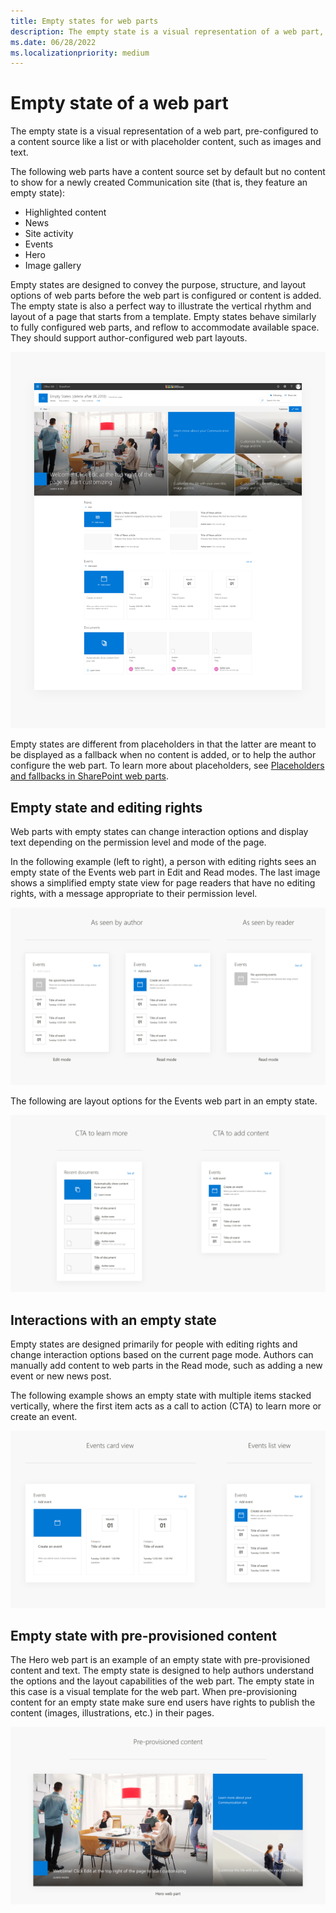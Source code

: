 ```yaml
---
title: Empty states for web parts
description: The empty state is a visual representation of a web part, pre-configured to a content source like a list or with placeholder content, such as images and text.
ms.date: 06/28/2022
ms.localizationpriority: medium
---
```


# Empty state of a web part

The empty state is a visual representation of a web part, pre-configured to a content source like a list or with placeholder content, such as images and text.

The following web parts have a content source set by default but no content to show for a newly created Communication site (that is, they feature an empty state):

- Highlighted content
- News
- Site activity
- Events
- Hero
- Image gallery

Empty states are designed to convey the purpose, structure, and layout options of web parts before the web part is configured or content is added. The empty state is also a perfect way to illustrate the vertical rhythm and layout of a page that starts from a template. Empty states behave similarly to fully configured web parts, and reflow to accommodate available space. They should support author-configured web part layouts.

![Image that shows sample web part empty states](../images/empty_state_template_01.png)

Empty states are different from placeholders in that the latter are meant to be displayed as a fallback when no content is added, or to help the author configure the web part. To learn more about placeholders, see [Placeholders and fallbacks in SharePoint web parts](placeholders-and-fallbacks.md).

## Empty state and editing rights

Web parts with empty states can change interaction options and display text depending on the permission level and mode of the page.

In the following example (left to right), a person with editing rights sees an empty state of the Events web part in Edit and Read modes. The last image shows a simplified empty state view for page readers that have no editing rights, with a message appropriate to their permission level.

![Author amd reader empty states](../images/empty_state_events_02.png)

The following are layout options for the Events web part in an empty state.

![Events web part empty states](../images/empty_state_ctas_03.png)

## Interactions with an empty state

Empty states are designed primarily for people with editing rights and change interaction options based on the current page mode. Authors can manually add content to web parts in the Read mode, such as adding a new event or new news post.

The following example shows an empty state with multiple items stacked vertically, where the first item acts as a call to action (CTA) to learn more or create an event.

![Call to action example empty state cards](../images/empty_state_views_04.png)

## Empty state with pre-provisioned content

The Hero web part is an example of an empty state with pre-provisioned content and text. The empty state is designed to help authors understand the options and the layout capabilities of the web part. The empty state in this case is a visual template for the web part. When pre-provisioning content for an empty state make sure end users have rights to publish the content (images, illustrations, etc.) in their pages.

![Hero web part empty state with images and helpful text](../images/empty_state_unique_05.png)

